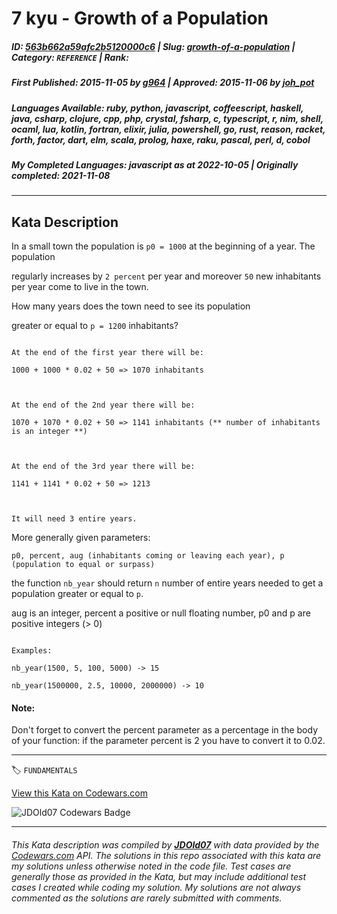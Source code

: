 # 7 kyu - Growth of a Population

##### **ID**: [563b662a59afc2b5120000c6](https://www.codewars.com/kata/563b662a59afc2b5120000c6) | **Slug**: [growth-of-a-population](https://www.codewars.com/kata/563b662a59afc2b5120000c6) | **Category**: `REFERENCE` | **Rank**: <span style="color:white">7 kyu</span>

##### **First Published**: 2015-11-05 ***by*** [g964](https://www.codewars.com/users/g964) | **Approved**: 2015-11-06 ***by*** [joh_pot](https://www.codewars.com/users/joh_pot)

##### **Languages Available**: ruby, python, javascript, coffeescript, haskell, java, csharp, clojure, cpp, php, crystal, fsharp, c, typescript, r, nim, shell, ocaml, lua, kotlin, fortran, elixir, julia, powershell, go, rust, reason, racket, forth, factor, dart, elm, scala, prolog, haxe, raku, pascal, perl, d, cobol

##### **My Completed Languages**: javascript ***as at*** 2022-10-05 | **Originally completed**: 2021-11-08

---

## Kata Description


In a small town the population is `p0 = 1000` at the beginning of a year. The population

regularly increases by `2 percent` per year and moreover `50` new inhabitants per year come to live in the town. 

How many years does the town need to see its population

greater or equal to `p = 1200` inhabitants?



```

At the end of the first year there will be: 

1000 + 1000 * 0.02 + 50 => 1070 inhabitants



At the end of the 2nd year there will be: 

1070 + 1070 * 0.02 + 50 => 1141 inhabitants (** number of inhabitants is an integer **)



At the end of the 3rd year there will be:

1141 + 1141 * 0.02 + 50 => 1213



It will need 3 entire years.

```

More generally given parameters:



`p0, percent, aug (inhabitants coming or leaving each year), p (population to equal or surpass)`



the function `nb_year` should return `n` number of entire years needed to get a population greater or equal to `p`.



aug is an integer, percent a positive or null floating number, p0 and p are positive integers (> 0)



```

Examples:

nb_year(1500, 5, 100, 5000) -> 15

nb_year(1500000, 2.5, 10000, 2000000) -> 10

```



#### Note: 

Don't forget to convert the percent parameter as a percentage in the body of your function: if the parameter percent is 2 you have to convert it to 0.02.





---


🏷 `FUNDAMENTALS`


[View this Kata on Codewars.com](https://www.codewars.com/kata/563b662a59afc2b5120000c6)

![](https://www.codewars.com/users/jdold07/badges/large "JDOld07 Codewars Badge")

---

###### *This Kata description was compiled by [**JDOld07**](https://tpstech.dev) with data provided by the [Codewars.com](https://www.codewars.com) API.  The solutions in this repo associated with this kata are my solutions unless otherwise noted in the code file.  Test cases are generally those as provided in the Kata, but may include additional test cases I created while coding my solution.  My solutions are not always commented as the solutions are rarely submitted with comments.*
